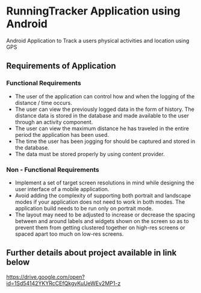 # RunningTracker Application using Android
Android Application to Track a users physical activities and location using GPS

## Requirements of Application
### Functional Requirements
- The user of the application can control how and when the logging of the distance /
time occurs.
- The user can view the previously logged data in the form of history. The distance data
is stored in the database and made available to the user through an activity component.
- The user can view the maximum distance he has traveled in the entire period the
application has been used.
- The time the user has been jogging for should be captured and stored in the database.
- The data must be stored properly by using content provider.

### Non - Functional Requirements
- Implement a set of target screen resolutions in mind while designing the user interface
of a mobile application.
- Avoid adding the complexity of supporting both portrait and landscape modes if your
application does not need to work in both modes. The application build needs to be
run only on portrait mode.
- The layout may need to be adjusted to increase or decrease the spacing between and
around labels and widgets shown on the screen so as to prevent them from getting
clustered together on high-res screens or spaced apart too much on low-res screens.

## Further details about project available in link below
https://drive.google.com/open?id=1Sd54142YKYRcCEfQkgyKuUeWEv2MP1-z
